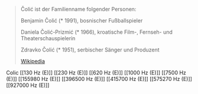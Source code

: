 > Čolić ist der Familienname folgender Personen:
>
> 
>
> Benjamin Čolić (* 1991), bosnischer Fußballspieler
>
> Daniela Čolić-Prizmić (* 1966), kroatische Film-, Fernseh- und Theaterschauspielerin
>
> Zdravko Čolić (* 1951), serbischer Sänger und Produzent
>
> [Wikipedia](https://de.wikipedia.org/wiki/%C4%8Coli%C4%87)

Colic
[[130 Hz (E)]]
[[230 Hz (E)]]
[[620 Hz (E)]]
[[1000 Hz (E)]]
[[7500 Hz (E)]]
[[155980 Hz (E)]]
[[396500 Hz (E)]]
[[415700 Hz (E)]]
[[575270 Hz (E)]]
[[927000 Hz (E)]]